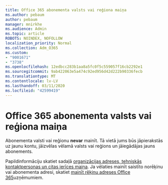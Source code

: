 ```yaml
---
title: Office 365 abonementa valsts vai reģiona maiņa
ms.author: pebaum
author: pebaum
manager: mnirkhe
ms.audience: Admin
ms.topic: article
ROBOTS: NOINDEX, NOFOLLOW
localization_priority: Normal
ms.collection: Adm_O365
ms.custom:
- "9001671"
- "3738"
ms.openlocfilehash: 12edbcc283b1aa8a5fc0f5c559057f16cb2292e1
ms.sourcegitcommit: 9ab422063e5a474c92ed956d42d222b90336fecb
ms.translationtype: MT
ms.contentlocale: lv-LV
ms.lasthandoff: 03/11/2020
ms.locfileid: "42599419"
---
```

# <a name="change-the-country-or-region-for-your-office-365-subscription"></a>Office 365 abonementa valsts vai reģiona maiņa

Abonementa valsti vai reģionu **nevar** mainīt. Tā vietā jums būs jāpierakstās uz jaunu kontu, jāizvēlas vēlamā valsts vai reģions un jāiegādājas jauns abonements. 

Papildinformāciju skatiet sadaļā [organizācijas adreses, tehniskās kontaktpersonas un citas ierīces maiņa](https://docs.microsoft.com/microsoft-365/admin/manage/change-address-contact-and-more?view=o365-worldwide). Ja vēlaties mainīt saistīto norēķinu vai abonementa adresi, skatiet [mainīt rēķinu adreses Office 365](https://docs.microsoft.com/microsoft-365/commerce/billing-and-payments/change-your-billing-addresses?view=o365-worldwide)uzņēmumiem. 
